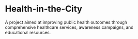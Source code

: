 # Health-in-the-City
A project aimed at improving public health outcomes through comprehensive healthcare services, awareness campaigns, and educational resources.

